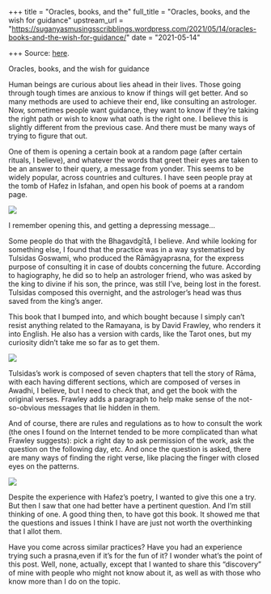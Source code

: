+++
title = "Oracles, books, and the"
full_title = "Oracles, books, and the wish for guidance"
upstream_url = "https://suganyasmusingsscribblings.wordpress.com/2021/05/14/oracles-books-and-the-wish-for-guidance/"
date = "2021-05-14"

+++
Source: [here](https://suganyasmusingsscribblings.wordpress.com/2021/05/14/oracles-books-and-the-wish-for-guidance/).

Oracles, books, and the wish for guidance

Human beings are curious about lies ahead in their lives. Those going through tough times are anxious to know if things will get better. And so many methods are used to achieve their end, like consulting an astrologer. Now, sometimes people want guidance, they want to know if they’re taking the right path or wish to know what oath is the right one. I believe this is slightly different from the previous case. And there must be many ways of trying to figure that out.

One of them is opening a certain book at a random page (after certain rituals, I believe), and whatever the words that greet their eyes are taken to be an answer to their query, a message from yonder. This seems to be widely popular, across countries and cultures. I have seen people pray at the tomb of Hafez in Isfahan, and open his book of poems at a random page.

![](https://suganyasmusingsscribblings.files.wordpress.com/2021/05/img_20210514_073231_2-min6367791321763213709.jpg?w=768)

I remember opening this, and getting a depressing message…

Some people do that with the Bhagavdgītå, I believe. And while looking for something else, I found that the practice was in a way systematised by Tulsidas Goswami, who produced the Rāmāgyaprasna, for the express purpose of consulting it in case of doubts concerning the future. According to hagiography, he did so to help an astrologer friend, who was asked by the king to divine if his son, the prince, was still I’ve, being lost in the forest. Tulsidas composed this overnight, and the astrologer’s head was thus saved from the king’s anger.

This book that I bumped into, and which bought because I simply can’t resist anything related to the Ramayana, is by David Frawley, who renders it into English. He also has a version with cards, like the Tarot ones, but my curiosity didn’t take me so far as to get them.

![](https://suganyasmusingsscribblings.files.wordpress.com/2021/05/img_20210514_074332_2-min4560148286891590226.jpg?w=768)

Tulsidas’s work is composed of seven chapters that tell the story of Rāma, with each having different sections, which are composed of verses in Awadhi, I believe, but I need to check that, and get the book with the original verses. Frawley adds a paragraph to help make sense of the not-so-obvious messages that lie hidden in them.

And of course, there are rules and regulations as to how to consult the work (the ones I found on the Internet tended to be more complicated than what Frawley suggests): pick a right day to ask permission of the work, ask the question on the following day, etc. And once the question is asked, there are many ways of finding the right verse, like placing the finger with closed eyes on the patterns.

![](https://suganyasmusingsscribblings.files.wordpress.com/2021/05/img_20210514_075629_2-min1337233310343127902.jpg?w=1024)

Despite the experience with Hafez’s poetry, I wanted to give this one a try. But then I saw that one had better have a pertinent question. And I’m still thinking of one. A good thing then, to have got this book. It showed me that the questions and issues I think I have are just not worth the overthinking that I allot them.

Have you come across similar practices? Have you had an experience trying such a prasna,even if it’s for the fun of it? I wonder what’s the point of this post. Well, none, actually, except that I wanted to share this “discovery” of mine with people who might not know about it, as well as with those who know more than I do on the topic.

